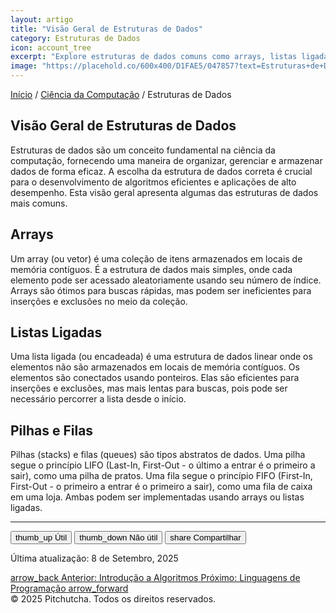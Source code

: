 ```yaml
---
layout: artigo
title: "Visão Geral de Estruturas de Dados"
category: Estruturas de Dados
icon: account_tree
excerpt: "Explore estruturas de dados comuns como arrays, listas ligadas, pilhas, filas e árvores, e entenda sua importância na resolução eficiente de problemas."
image: "https://placehold.co/600x400/D1FAE5/047857?text=Estruturas+de+Dados"
---
```


<div class="mb-8 flex items-center space-x-2 text-sm text-[var(--text-secondary)]">
    <a class="hover:text-[var(--primary-color)]" href="#">Início</a>
    <span>/</span>
    <a class="hover:text-[var(--primary-color)]" href="#">Ciência da Computação</a>
    <span>/</span>
    <span class="text-[var(--text-primary)]">Estruturas de Dados</span>
</div>

<article>
    <h1 class="text-4xl font-extrabold tracking-tight text-[var(--text-primary)] sm:text-5xl">Visão Geral de Estruturas de Dados</h1>
    <p class="mt-6 text-lg text-[var(--text-secondary)]">
        Estruturas de dados são um conceito fundamental na ciência da computação, fornecendo uma maneira de organizar, gerenciar e armazenar dados de forma eficaz. A escolha da estrutura de dados correta é crucial para o desenvolvimento de algoritmos eficientes e aplicações de alto desempenho. Esta visão geral apresenta algumas das estruturas de dados mais comuns.
    </p>
    <section class="pt-10" id="arrays">
        <h2 class="text-3xl font-bold tracking-tight text-[var(--text-primary)]">Arrays</h2>
        <p class="mt-4">
            Um array (ou vetor) é uma coleção de itens armazenados em locais de memória contíguos. É a estrutura de dados mais simples, onde cada elemento pode ser acessado aleatoriamente usando seu número de índice. Arrays são ótimos para buscas rápidas, mas podem ser ineficientes para inserções e exclusões no meio da coleção.
        </p>
    </section>
    <section class="pt-10" id="linked-lists">
        <h2 class="text-3xl font-bold tracking-tight text-[var(--text-primary)]">Listas Ligadas</h2>
        <p class="mt-4">
            Uma lista ligada (ou encadeada) é uma estrutura de dados linear onde os elementos não são armazenados em locais de memória contíguos. Os elementos são conectados usando ponteiros. Elas são eficientes para inserções e exclusões, mas mais lentas para buscas, pois pode ser necessário percorrer a lista desde o início.
        </p>
    </section>
    <section class="pt-10" id="stacks-and-queues">
        <h2 class="text-3xl font-bold tracking-tight text-[var(--text-primary)]">Pilhas e Filas</h2>
        <p class="mt-4">
            Pilhas (stacks) e filas (queues) são tipos abstratos de dados. Uma pilha segue o princípio LIFO (Last-In, First-Out - o último a entrar é o primeiro a sair), como uma pilha de pratos. Uma fila segue o princípio FIFO (First-In, First-Out - o primeiro a entrar é o primeiro a sair), como uma fila de caixa em uma loja. Ambas podem ser implementadas usando arrays ou listas ligadas.
        </p>
    </section>
</article>
<hr class="my-12 border-[var(--secondary-color)]"/>

<div class="flex flex-col items-center justify-between gap-6 sm:flex-row">
    <div class="flex items-center gap-4">
        <button class="flex items-center gap-2 rounded-full border border-transparent bg-[var(--secondary-color)] px-4 py-2 text-sm font-medium text-[var(--text-primary)] hover:border-[var(--primary-color)] transition-colors whitespace-nowrap">
            <span class="material-symbols-outlined text-base">thumb_up</span> Útil
        </button>
        <button class="flex items-center gap-2 rounded-full border border-transparent bg-[var(--secondary-color)] px-4 py-2 text-sm font-medium text-[var(--text-primary)] hover:border-[var(--primary-color)] transition-colors whitespace-nowrap">
            <span class="material-symbols-outlined text-base">thumb_down</span> Não útil
        </button>
        <button class="flex items-center gap-2 rounded-full border border-transparent bg-[var(--secondary-color)] px-4 py-2 text-sm font-medium text-[var(--text-primary)] hover:border-[var(--primary-color)] transition-colors whitespace-nowrap">
            <span class="material-symbols-outlined text-base">share</span> Compartilhar
        </button>
    </div>
    <p class="text-sm text-[var(--text-secondary)]">Última atualização: 8 de Setembro, 2025</p>
</div>
<div class="mt-12 flex justify-between">
    <a class="inline-flex items-center gap-2 rounded-md border border-[var(--secondary-color)] bg-[var(--background-primary)] px-4 py-2 text-sm font-medium text-[var(--text-primary)] hover:bg-[var(--secondary-color)]" href="#">
        <span class="material-symbols-outlined">arrow_back</span>
        <span>Anterior: Introdução a Algoritmos</span>
    </a>
    <a class="inline-flex items-center gap-2 rounded-md border border-[var(--secondary-color)] bg-[var(--background-primary)] px-4 py-2 text-sm font-medium text-[var(--text-primary)] hover:bg-[var(--secondary-color)]" href="#">
        <span>Próximo: Linguagens de Programação</span>
        <span class="material-symbols-outlined">arrow_forward</span>
    </a>
</div>

<footer class="mt-12 border-t border-[var(--secondary-color)] pt-8 text-center text-sm text-[var(--text-secondary)]">
    © 2025 Pitchutcha. Todos os direitos reservados.
</footer>
